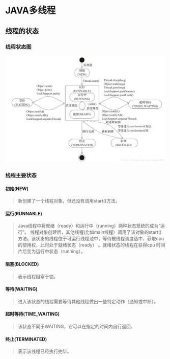 # JAVA多线程

## 线程的状态

### 线程状态图

![avatar](../screenshots/基础篇/java多线程/多线程状态.jpg)

### 线程主要状态

#### 初始(NEW)

> 新创建了一个线程对象，但还没有调用start()方法。

#### 运行(RUNNABLE)

> Java线程中将就绪（ready）和运行中（running）两种状态笼统的成为“运行”。
> 线程对象创建后，其他线程(比如main线程）调用了该对象的start()方法。该状态的线程位于可运行线程池中，等待被线程调度选中，获取cpu 的使用权，此时处于就绪状态（ready） 。就绪状态的线程在获得cpu 时间片后变为运行中状态（running）。

#### 阻塞(BLOCKED)

> 表示线程阻塞于锁。

#### 等待(WAITING)

> 进入该状态的线程需要等待其他线程做出一些特定动作（通知或中断）。

#### 超时等待(TIME_WAITING)

> 该状态不同于WAITING，它可以在指定的时间内自行返回。

#### 终止(TERMINATED)

> 表示该线程已经执行完毕。

